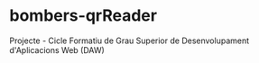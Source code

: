 # bombers-qrReader
Projecte - Cicle Formatiu de Grau Superior de Desenvolupament d'Aplicacions Web (DAW)
